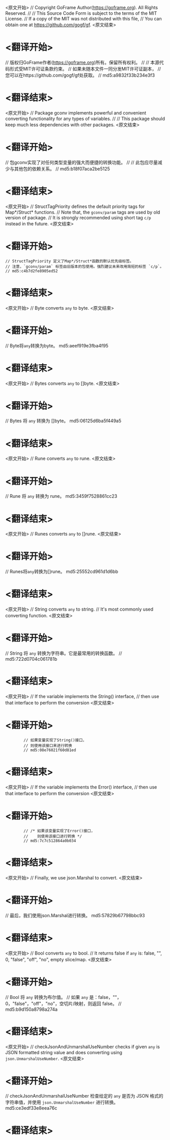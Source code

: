 
<原文开始>
// Copyright GoFrame Author(https://goframe.org). All Rights Reserved.
//
// This Source Code Form is subject to the terms of the MIT License.
// If a copy of the MIT was not distributed with this file,
// You can obtain one at https://github.com/gogf/gf.
<原文结束>

# <翻译开始>
// 版权归GoFrame作者(https://goframe.org)所有。保留所有权利。
//
// 本源代码形式受MIT许可证条款约束。
// 如果未随本文件一同分发MIT许可证副本，
// 您可以在https://github.com/gogf/gf处获取。
// md5:a9832f33b234e3f3
# <翻译结束>


<原文开始>
// Package gconv implements powerful and convenient converting functionality for any types of variables.
//
// This package should keep much less dependencies with other packages.
<原文结束>

# <翻译开始>
// 包gconv实现了对任何类型变量的强大而便捷的转换功能。
//
// 此包应尽量减少与其他包的依赖关系。
// md5:b18f07aca2be5125
# <翻译结束>


<原文开始>
	// StructTagPriority defines the default priority tags for Map*/Struct* functions.
	// Note that, the `gconv/param` tags are used by old version of package.
	// It is strongly recommended using short tag `c/p` instead in the future.
<原文结束>

# <翻译开始>
	// StructTagPriority 定义了Map*/Struct*函数的默认优先级标签。
	// 注意，`gconv/param` 标签由旧版本的包使用。强烈建议未来改用简短的标签 `c/p`。
	// md5:c4b7d2fe8905ed52
# <翻译结束>


<原文开始>
// Byte converts `any` to byte.
<原文结束>

# <翻译开始>
// Byte将`any`转换为byte。 md5:aeef919e3fba4f95
# <翻译结束>


<原文开始>
// Bytes converts `any` to []byte.
<原文结束>

# <翻译开始>
// Bytes 将 `any` 转换为 []byte。 md5:06125d6ba5f449a5
# <翻译结束>


<原文开始>
// Rune converts `any` to rune.
<原文结束>

# <翻译开始>
// Rune 将 `any` 转换为 rune。 md5:3459f7528861cc23
# <翻译结束>


<原文开始>
// Runes converts `any` to []rune.
<原文结束>

# <翻译开始>
// Runes将`any`转换为[]rune。 md5:25552cd961d1d6bb
# <翻译结束>


<原文开始>
// String converts `any` to string.
// It's most commonly used converting function.
<原文结束>

# <翻译开始>
// String 将 `any` 转换为字符串。它是最常用的转换函数。
// md5:722d0704c061781b
# <翻译结束>


<原文开始>
			// If the variable implements the String() interface,
			// then use that interface to perform the conversion
<原文结束>

# <翻译开始>
			// 如果变量实现了String()接口，
			// 则使用该接口来进行转换
			// md5:08e76021f60d81ed
# <翻译结束>


<原文开始>
			// If the variable implements the Error() interface,
			// then use that interface to perform the conversion
<原文结束>

# <翻译开始>
			// /* 如果该变量实现了Error()接口，
			//    则使用该接口进行转换 */
			// md5:7c7c512864a0b034
# <翻译结束>


<原文开始>
// Finally, we use json.Marshal to convert.
<原文结束>

# <翻译开始>
// 最后，我们使用json.Marshal进行转换。 md5:57829b67798bbc93
# <翻译结束>


<原文开始>
// Bool converts `any` to bool.
// It returns false if `any` is: false, "", 0, "false", "off", "no", empty slice/map.
<原文结束>

# <翻译开始>
// Bool 将 `any` 转换为布尔值。
// 如果 `any` 是：false，""，0，"false"，"off"，"no"，空切片/映射，则返回 false。
// md5:b9d150a8798a274a
# <翻译结束>


<原文开始>
// checkJsonAndUnmarshalUseNumber checks if given `any` is JSON formatted string value and does converting using `json.UnmarshalUseNumber`.
<原文结束>

# <翻译开始>
// checkJsonAndUnmarshalUseNumber 检查给定的 `any` 是否为 JSON 格式的字符串值，并使用 `json.UnmarshalUseNumber` 进行转换。 md5:ce3edf33e8eea76c
# <翻译结束>

